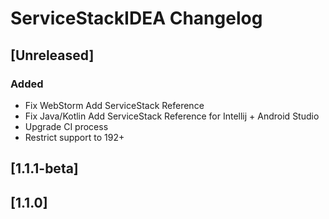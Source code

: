 <!-- Keep a Changelog guide -> https://keepachangelog.com -->

# ServiceStackIDEA Changelog

## [Unreleased]
### Added
- Fix WebStorm Add ServiceStack Reference
- Fix Java/Kotlin Add ServiceStack Reference for Intellij + Android Studio
- Upgrade CI process
- Restrict support to 192+
## [1.1.1-beta]
## [1.1.0]

